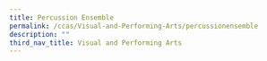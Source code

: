 ```yaml
---
title: Percussion Ensemble
permalink: /ccas/Visual-and-Performing-Arts/percussionensemble
description: ""
third_nav_title: Visual and Performing Arts
---
```

